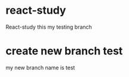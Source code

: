 # react-study
React-study
this my testing branch 

# create new branch test

my new branch name is test 
